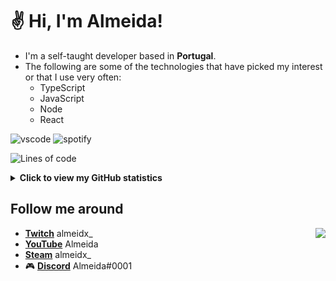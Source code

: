 # ✌ Hi, I'm Almeida!

- I'm a self-taught developer based in **Portugal**.
- The following are some of the technologies that have picked my interest or that I use very often:
  - TypeScript
  - JavaScript
  - Node
  - React

![vscode](https://nocache.advaith.workers.dev?url=https://img.shields.io/endpoint?url=https://dev.discordprofiles.me/api/badge/vscode/385132696135008259)
![spotify](https://nocache.advaith.workers.dev?url=https://img.shields.io/endpoint?url=https://dev.discordprofiles.me/api/badge/spotify/385132696135008259)
<!--START_SECTION:waka-->
![Lines of code](https://img.shields.io/badge/From%20Hello%20World%20I%27ve%20Written-386466%20lines%20of%20code-blue)


<!--END_SECTION:waka-->

<details>
  <summary><b>Click to view my GitHub statistics</b></summary>

  <table>
    <tr>
      <td align="center" style="padding=0;width=50%;">
        <img align="center" style="padding=0;" src="https://github-readme-stats.vercel.app/api/?username=almeidx&show_icons=true&title_color=4F8CC9&text_color=9f9f9f&bg_color=00000000&hide_border=true&icon_color=4F8CC9&hide_title=true&count_private=true" />
      </td>
      <td align="center" style="padding=0;width=50%;">
        <img align="center" style="padding=0;" src="https://github-readme-stats.quantumlytangled.vercel.app/api/top-langs/?username=almeidx&layout=compact&show_icons=true&title_color=4F8CC9&text_color=9f9f9f&bg_color=00000000&hide_border=true&icon_color=00000000&count_private=true" />
      </td>
    </tr>
  </table>
</details>

## Follow me around

<a href="https://pepe-is.life">
  <img src="https://invidget.switchblade.xyz/pepe" align="right">
</a>

- **[Twitch]** almeidx_
- **[YouTube]** Almeida
- **[Steam]** almeidx_
- 🎮 **[Discord]** Almeida#0001

[Twitch]: https://www.twitch.tv/almeidx_
[YouTube]: https://www.youtube.com/channel/UC9hiS7zuW1DdvyEmY7wsJKg
[Steam]: https://steamcommunity.com/id/almeidx_
[Discord]: https://discord.com/users/385132696135008259
